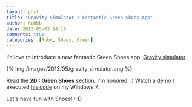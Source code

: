 ```yaml
---
layout: post
title: "Gravity simulator : Fantastic Green Shoes App"
author: Ashbb
date: 2013-05-03 14:18
comments: true
categories: [Ruby, Shoes, Green]
---
```

I'd love to introduce a new fantastic Green Shoes app: [Gravity
simulator](http://ifni.co/articles/programming/gravity_simulator)

<!--more-->

{% img /images/2013/05/gravity_simulator.png %}

Read the <b>2D : Green Shoes</b> section. I'm honored. :)
Watch [a demo](http://ashbb.digi2.jp/Gravity_simulator.swf.html) I
executed [his code](http://ifni.co/src/gsim.rb) on my Windows 7.


Let's have fun with Shoes! :-D
